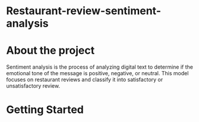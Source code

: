 # Restaurant-review-sentiment-analysis

# About the project

Sentiment analysis is the process of analyzing digital text to determine if the emotional tone of the message is positive, negative, or neutral. This model focuses on restaurant reviews and classify it into satisfactory or unsatisfactory review.

# Getting Started
